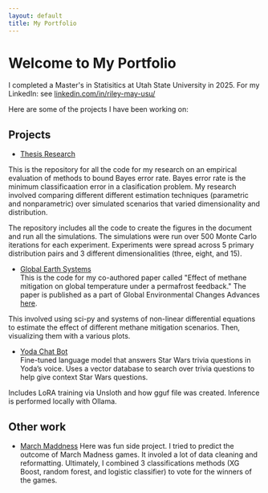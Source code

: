 ```yaml
---
layout: default
title: My Portfolio
---
```


# Welcome to My Portfolio

I completed a Master's in Statisitics at Utah State University in 2025. 
For my LinkedIn: see [linkedin.com/in/riley-may-usu/](https://www.linkedin.com/in/riley-may-usu/)


Here are some of the projects I have been working on: 


## Projects

- [Thesis Research](https://github.com/rj-may/BER_Bounds_Eval)

This is the repository for all the code for my research on an empirical evaluation of methods to bound Bayes error rate. Bayes error rate is the minimum classificaation error in a clasification problem. My research involved comparing different different estimation techniques (parametric and nonparametric) over simulated scenarios that varied dimensionality and distribution. 

The repository includes all the code to create the figures in the document and run all the simulations. The simulations were run over 500 Monte Carlo iterations for each experiment. Experiments were spread across 5 primary distribution pairs and 3 different dimensionalities (three, eight, and 15). 


-  [Global Earth Systems](https://github.com/rj-may/GES)  
This is the code for my co-authored paper called "Effect of methane mitigation on global temperature under a permafrost feedback." The paper is published as a part of Global Environmental Changes Advances [here](https://doi.org/10.1016/j.gecadv.2024.100005).

This involved using sci-py and systems of non-linear differential equations to estimate the effect of different methane mitigation scenarios. Then, visualizing them with a various plots. 

-  [Yoda Chat Bot](https://github.com/rj-may/yoda_chat)  
Fine-tuned language model that answers Star Wars trivia questions in Yoda’s voice. Uses a vector database to search over trivia questions to help give context Star Wars questions.
  
Includes LoRA training via Unsloth and how gguf file was created. Inference is performed locally with Ollama. 


## Other work
-  [March Maddness](https://github.com/rj-may/MarchMadness2025)
Here was  fun side project. I tried to predict the outcome of March Madness games. It involed a lot of data cleaning and reformatting. Ultimately, I combined 3 classifications methods (XG Boost, random forest, and logistic classifier) to vote for the winners of the games. 
